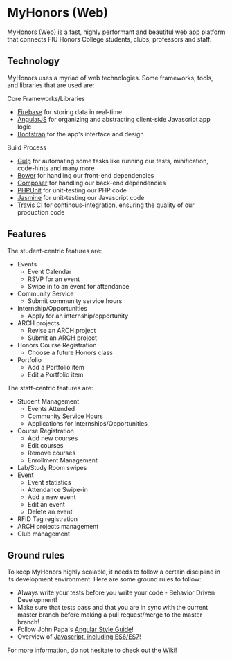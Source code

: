 # MyHonors (Web)
MyHonors (Web) is a fast, highly performant and beautiful web app platform that connects FIU Honors College students, clubs, professors and staff.

## Technology
MyHonors uses a myriad of web technologies. Some frameworks, tools, and libraries that are used are:

Core Frameworks/Libraries
* [Firebase](http://firebase.com/) for storing data in real-time
* [AngularJS](https://angularjs.org/) for organizing and abstracting client-side Javascript app logic
* [Bootstrap](http://getbootstrap.com/) for the app's interface and design

Build Process
* [Gulp](http://gulpjs.com/) for automating some tasks like running our tests, minification, code-hints and many more
* [Bower](http://bower.io/) for handling our front-end dependencies
* [Composer](https://getcomposer.org/) for handling our back-end dependencies
* [PHPUnit](https://phpunit.de/) for unit-testing our PHP code
* [Jasmine](http://jasmine.github.io/2.2/introduction.html) for unit-testing our Javascript code
* [Travis CI](https://travis-ci.org/) for continous-integration, ensuring the quality of our production code

## Features
The student-centric features are:

* Events
  - Event Calendar
  - RSVP for an event
  - Swipe in to an event for attendance
* Community Service
  - Submit community service hours
* Internship/Opportunities
  - Apply for an internship/opportunity
* ARCH projects
  - Revise an ARCH project
  - Submit an ARCH project
* Honors Course Registration
  - Choose a future Honors class
* Portfolio
  - Add a Portfolio item
  - Edit a Portfolio item

The staff-centric features are:

* Student Management
  - Events Attended
  - Community Service Hours
  - Applications for Internships/Opportunities
* Course Registration
  - Add new courses
  - Edit courses
  - Remove courses
  - Enrollment Management
* Lab/Study Room swipes
* Event
  - Event statistics
  - Attendance Swipe-in
  - Add a new event
  - Edit an event
  - Delete an event
* RFID Tag registration
* ARCH projects management
* Club management

## Ground rules
To keep MyHonors highly scalable, it needs to follow a certain discipline in its development environment. Here are some ground rules to follow:

* Always write your tests before you write your code - Behavior Driven Development!
* Make sure that tests pass and that you are in sync with the current master branch before making a pull request/merge to the master branch!
* Follow John Papa's [Angular Style Guide](https://github.com/johnpapa/angular-styleguide)!
* Overview of [Javascript, including ES6/ES7](https://github.com/airbnb/javascript)!

For more information, do not hesitate to check out the [Wiki](https://github.com/fiuhonors/myhonors/wiki)!